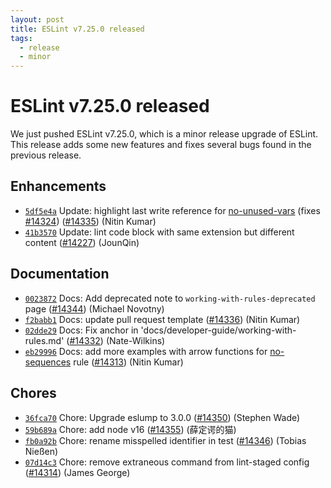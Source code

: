 ```yaml
---
layout: post
title: ESLint v7.25.0 released
tags:
  - release
  - minor
---
```

# ESLint v7.25.0 released

We just pushed ESLint v7.25.0, which is a minor release upgrade of ESLint. This release adds some new features and fixes several bugs found in the previous release.










## Enhancements


* [`5df5e4a`](https://github.com/eslint/eslint/commit/5df5e4a9976964fcf4dc67e241d4e22ec1370fe0) Update: highlight last write reference for [no-unused-vars](/docs/rules/no-unused-vars) (fixes [#14324](https://github.com/eslint/eslint/issues/14324)) ([#14335](https://github.com/eslint/eslint/issues/14335)) (Nitin Kumar)
* [`41b3570`](https://github.com/eslint/eslint/commit/41b3570b6c014c534bb3208ed00050fd99842101) Update: lint code block with same extension but different content ([#14227](https://github.com/eslint/eslint/issues/14227)) (JounQin)






## Documentation


* [`0023872`](https://github.com/eslint/eslint/commit/00238729329b86b4f8af89ebfe278da3095a6075) Docs: Add deprecated note to `working-with-rules-deprecated` page ([#14344](https://github.com/eslint/eslint/issues/14344)) (Michael Novotny)
* [`f2babb1`](https://github.com/eslint/eslint/commit/f2babb1069194166e0ac1afd1269bbd06ac299b6) Docs: update pull request template ([#14336](https://github.com/eslint/eslint/issues/14336)) (Nitin Kumar)
* [`02dde29`](https://github.com/eslint/eslint/commit/02dde29eeb523ca24bc4ae7797d38627c3ba9fe9) Docs: Fix anchor in 'docs/developer-guide/working-with-rules.md' ([#14332](https://github.com/eslint/eslint/issues/14332)) (Nate-Wilkins)
* [`eb29996`](https://github.com/eslint/eslint/commit/eb299966bdc3920dd2c6f9774d95103d242fc409) Docs: add more examples with arrow functions for [no-sequences](/docs/rules/no-sequences) rule ([#14313](https://github.com/eslint/eslint/issues/14313)) (Nitin Kumar)








## Chores


* [`36fca70`](https://github.com/eslint/eslint/commit/36fca70fa29ab65080076810de98e09133254b8a) Chore: Upgrade eslump to 3.0.0 ([#14350](https://github.com/eslint/eslint/issues/14350)) (Stephen Wade)
* [`59b689a`](https://github.com/eslint/eslint/commit/59b689a0b3fa658b8380431007cc1facb4617a3b) Chore: add node v16 ([#14355](https://github.com/eslint/eslint/issues/14355)) (薛定谔的猫)
* [`fb0a92b`](https://github.com/eslint/eslint/commit/fb0a92b3d2fed4a17bc39b7f02c540cd1175ec7d) Chore: rename misspelled identifier in test ([#14346](https://github.com/eslint/eslint/issues/14346)) (Tobias Nießen)
* [`07d14c3`](https://github.com/eslint/eslint/commit/07d14c304c358fbc9c3d318e1377d2b2bda9179f) Chore: remove extraneous command from lint-staged config ([#14314](https://github.com/eslint/eslint/issues/14314)) (James George)


